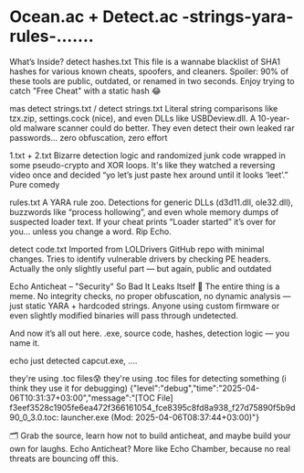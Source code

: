 # Ocean.ac + Detect.ac -strings-yara-rules-.......


What’s Inside?
detect hashes.txt
This file is a wannabe blacklist of SHA1 hashes for various known cheats, spoofers, and cleaners. Spoiler: 90% of these tools are public, outdated, or renamed in two seconds. Enjoy trying to catch "Free Cheat" with a static hash 😂​

mas detect strings.txt / detect strings.txt
Literal string comparisons like tzx.zip, settings.cock (nice), and even DLLs like USBDeview.dll. A 10-year-old malware scanner could do better. They even detect their own leaked rar passwords... zero obfuscation, zero effort​​

1.txt + 2.txt
Bizarre detection logic and randomized junk code wrapped in some pseudo-crypto and XOR loops. It's like they watched a reversing video once and decided “yo let’s just paste hex around until it looks ‘leet’.” Pure comedy​​

rules.txt
A YARA rule zoo. Detections for generic DLLs (d3d11.dll, ole32.dll), buzzwords like “process hollowing”, and even whole memory dumps of suspected loader text. If your cheat prints “Loader started” it’s over for you… unless you change a word. Rip Echo.​

detect code.txt
Imported from LOLDrivers GitHub repo with minimal changes. Tries to identify vulnerable drivers by checking PE headers. Actually the only slightly useful part — but again, public and outdated​

Echo Anticheat – "Security" So Bad It Leaks Itself 🫠
The entire thing is a meme. No integrity checks, no proper obfuscation, no dynamic analysis — just static YARA + hardcoded strings. Anyone using custom firmware or even slightly modified binaries will pass through undetected.

And now it’s all out here. .exe, source code, hashes, detection logic — you name it.

echo just detected capcut.exe, ....

they're using .toc files😰 they're using .toc files for detecting something (i think they use it for debugging)
{"level":"debug","time":"2025-04-06T10:31:37+03:00","message":"[TOC File] f3eef3528c1905fe6ea472f366161054_fce8395c8fd8a938_f27d75890f5b9d90_0_3.0.toc: launcher.exe (Mod: 2025-04-06T08:37:44+03:00)"}

🗂️ Grab the source, learn how not to build anticheat, and maybe build your own for laughs. Echo Anticheat? More like Echo Chamber, because no real threats are bouncing off this.




